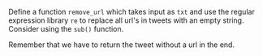 Define a function `remove_url` which takes input as `txt` and use the regular expression library `re` to replace all url's in tweets with an empty string. Consider using the `sub()` function. 

Remember that we have to return the tweet without a url in the end. 